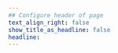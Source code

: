 ```yaml
---
## Configure header of page
text_align_right: false
show_title_as_headline: false
headline: 
---
```

